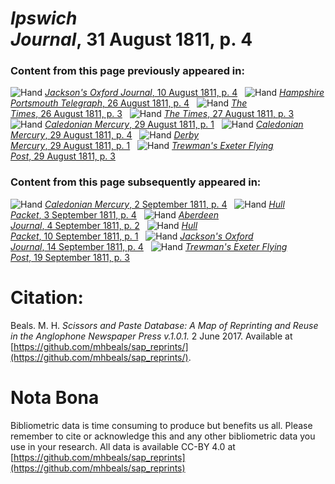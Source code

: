 # *Ipswich Journal*, 31 August 1811, p. 4  
  
### Content from this page previously appeared in:  
![Hand](http://scissorsandpaste.net/wp-content/uploads/2017/06/smallhandpointer.png) [*Jackson's Oxford Journal*, 10 August 1811, p. 4](https://mhbeals.github.io/sap_html/Jackson's-Oxford-Journal/Jackson's-Oxford-Journal-10-August-1811-p-4)  
![Hand](http://scissorsandpaste.net/wp-content/uploads/2017/06/smallhandpointer.png) [*Hampshire Portsmouth Telegraph*, 26 August 1811, p. 4](https://mhbeals.github.io/sap_html/Hampshire-Portsmouth-Telegraph/Hampshire-Portsmouth-Telegraph-26-August-1811-p-4)  
![Hand](http://scissorsandpaste.net/wp-content/uploads/2017/06/smallhandpointer.png) [*The Times*, 26 August 1811, p. 3](https://mhbeals.github.io/sap_html/The-Times/The-Times-26-August-1811-p-3)  
![Hand](http://scissorsandpaste.net/wp-content/uploads/2017/06/smallhandpointer.png) [*The Times*, 27 August 1811, p. 3](https://mhbeals.github.io/sap_html/The-Times/The-Times-27-August-1811-p-3)  
![Hand](http://scissorsandpaste.net/wp-content/uploads/2017/06/smallhandpointer.png) [*Caledonian Mercury*, 29 August 1811, p. 1](https://mhbeals.github.io/sap_html/Caledonian-Mercury/Caledonian-Mercury-29-August-1811-p-1)  
![Hand](http://scissorsandpaste.net/wp-content/uploads/2017/06/smallhandpointer.png) [*Caledonian Mercury*, 29 August 1811, p. 4](https://mhbeals.github.io/sap_html/Caledonian-Mercury/Caledonian-Mercury-29-August-1811-p-4)  
![Hand](http://scissorsandpaste.net/wp-content/uploads/2017/06/smallhandpointer.png) [*Derby Mercury*, 29 August 1811, p. 1](https://mhbeals.github.io/sap_html/Derby-Mercury/Derby-Mercury-29-August-1811-p-1)  
![Hand](http://scissorsandpaste.net/wp-content/uploads/2017/06/smallhandpointer.png) [*Trewman's Exeter Flying Post*, 29 August 1811, p. 3](https://mhbeals.github.io/sap_html/Trewman's-Exeter-Flying-Post/Trewman's-Exeter-Flying-Post-29-August-1811-p-3)  
  
### Content from this page subsequently appeared in:  
![Hand](http://scissorsandpaste.net/wp-content/uploads/2017/06/smallhandpointer.png) [*Caledonian Mercury*, 2 September 1811, p. 4](https://mhbeals.github.io/sap_html/Caledonian-Mercury/Caledonian-Mercury-2-September-1811-p-4)  
![Hand](http://scissorsandpaste.net/wp-content/uploads/2017/06/smallhandpointer.png) [*Hull Packet*, 3 September 1811, p. 4](https://mhbeals.github.io/sap_html/Hull-Packet/Hull-Packet-3-September-1811-p-4)  
![Hand](http://scissorsandpaste.net/wp-content/uploads/2017/06/smallhandpointer.png) [*Aberdeen Journal*, 4 September 1811, p. 2](https://mhbeals.github.io/sap_html/Aberdeen-Journal/Aberdeen-Journal-4-September-1811-p-2)  
![Hand](http://scissorsandpaste.net/wp-content/uploads/2017/06/smallhandpointer.png) [*Hull Packet*, 10 September 1811, p. 1](https://mhbeals.github.io/sap_html/Hull-Packet/Hull-Packet-10-September-1811-p-1)  
![Hand](http://scissorsandpaste.net/wp-content/uploads/2017/06/smallhandpointer.png) [*Jackson's Oxford Journal*, 14 September 1811, p. 4](https://mhbeals.github.io/sap_html/Jackson's-Oxford-Journal/Jackson's-Oxford-Journal-14-September-1811-p-4)  
![Hand](http://scissorsandpaste.net/wp-content/uploads/2017/06/smallhandpointer.png) [*Trewman's Exeter Flying Post*, 19 September 1811, p. 3](https://mhbeals.github.io/sap_html/Trewman's-Exeter-Flying-Post/Trewman's-Exeter-Flying-Post-19-September-1811-p-3)  


# Citation: 

Beals. M. H. *Scissors and Paste Database: A Map of Reprinting and Reuse in the Anglophone Newspaper Press v.1.0.1.* 2 June 2017. Available at [https://github.com/mhbeals/sap_reprints/](https://github.com/mhbeals/sap_reprints/). 

# Nota Bona

Bibliometric data is time consuming to produce but benefits us all. Please remember to cite or acknowledge this and any other bibliometric data you use in your research. All data is available CC-BY 4.0 at [https://github.com/mhbeals/sap_reprints](https://github.com/mhbeals/sap_reprints)